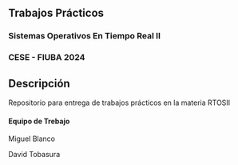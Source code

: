## Trabajos Prácticos
### Sistemas Operativos En Tiempo Real II
### CESE - FIUBA 2024

## Descripción
Repositorio para entrega de trabajos prácticos en la materia RTOSII

#### Equipo de Trebajo

Miguel Blanco

David Tobasura
